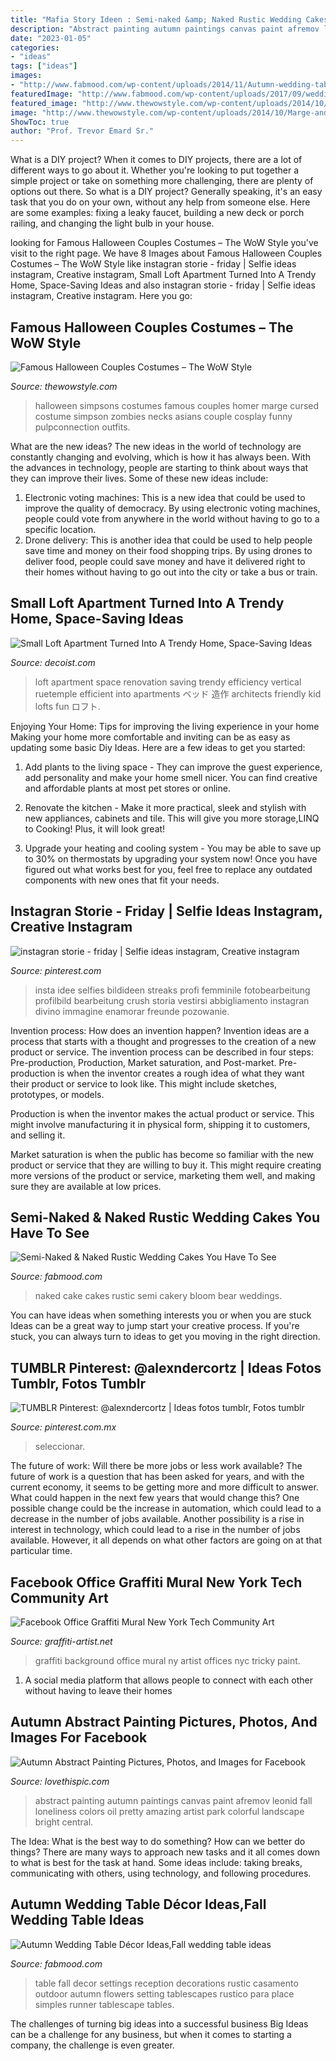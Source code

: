 ```yaml
---
title: "Mafia Story Ideen : Semi-naked &amp; Naked Rustic Wedding Cakes You Have To See"
description: "Abstract painting autumn paintings canvas paint afremov leonid fall loneliness colors oil pretty amazing artist park colorful landscape bright central"
date: "2023-01-05"
categories:
- "ideas"
tags: ["ideas"]
images:
- "http://www.fabmood.com/wp-content/uploads/2014/11/Autumn-wedding-table-decoration-ideas1.jpg"
featuredImage: "http://www.fabmood.com/wp-content/uploads/2017/09/wedding-inspiration-2.jpg"
featured_image: "http://www.thewowstyle.com/wp-content/uploads/2014/10/Marge-and-Homer-Simpson.jpg"
image: "http://www.thewowstyle.com/wp-content/uploads/2014/10/Marge-and-Homer-Simpson.jpg"
ShowToc: true
author: "Prof. Trevor Emard Sr."
---
```



What is a DIY project?
When it comes to DIY projects, there are a lot of different ways to go about it. Whether you're looking to put together a simple project or take on something more challenging, there are plenty of options out there. So what is a DIY project? Generally speaking, it's an easy task that you do on your own, without any help from someone else. Here are some examples: fixing a leaky faucet, building a new deck or porch railing, and changing the light bulb in your house.

	

		
looking for Famous Halloween Couples Costumes – The WoW Style you've visit to the right page. We have 8 Images about Famous Halloween Couples Costumes – The WoW Style like instagran storie - friday | Selfie ideas instagram, Creative instagram, Small Loft Apartment Turned Into A Trendy Home, Space-Saving Ideas and also instagran storie - friday | Selfie ideas instagram, Creative instagram. Here you go:
		
    
## Famous Halloween Couples Costumes – The WoW Style

<img loading=lazy src="http://www.thewowstyle.com/wp-content/uploads/2014/10/Marge-and-Homer-Simpson.jpg" onerror="this.onerror=null;this.src='https://tse3.mm.bing.net/th?id=OIP.xqFzKcX18h1hVEZpGXF18gHaLH&amp;pid=15.1';" alt="Famous Halloween Couples Costumes – The WoW Style">

_Source: thewowstyle.com_

>halloween simpsons costumes famous couples homer marge cursed costume simpson zombies necks asians couple cosplay funny pulpconnection outfits. 

	

What are the new ideas?
The new ideas in the world of technology are constantly changing and evolving, which is how it has always been. With the advances in technology, people are starting to think about ways that they can improve their lives. Some of these new ideas include: 
1. Electronic voting machines: This is a new idea that could be used to improve the quality of democracy. By using electronic voting machines, people could vote from anywhere in the world without having to go to a specific location. 
2. Drone delivery: This is another idea that could be used to help people save time and money on their food shopping trips. By using drones to deliver food, people could save money and have it delivered right to their homes without having to go out into the city or take a bus or train. 

    
## Small Loft Apartment Turned Into A Trendy Home, Space-Saving Ideas

<img loading=lazy src="http://cdn.decoist.com/wp-content/uploads/2014/07/Ideas-make-efficient-use-of-vertical-space-in-a-small-loft-apartment.jpg" onerror="this.onerror=null;this.src='https://tse3.mm.bing.net/th?id=OIP.SiOE0pmUb-iCz2c469ko5gHaLH&amp;pid=15.1';" alt="Small Loft Apartment Turned Into A Trendy Home, Space-Saving Ideas">

_Source: decoist.com_

>loft apartment space renovation saving trendy efficiency vertical ruetemple efficient into apartments ベッド 造作 architects friendly kid lofts fun ロフト. 

	

Enjoying Your Home: Tips for improving the living experience in your home
Making your home more comfortable and inviting can be as easy as updating some basic Diy Ideas. Here are a few ideas to get you started:
1. Add plants to the living space - They can improve the guest experience, add personality and make your home smell nicer. You can find creative and affordable plants at most pet stores or online.

2. Renovate the kitchen - Make it more practical, sleek and stylish with new appliances, cabinets and tile. This will give you more storage,LINQ to Cooking! Plus, it will look great!

3. Upgrade your heating and cooling system - You may be able to save up to 30% on thermostats by upgrading your system now! Once you have figured out what works best for you, feel free to replace any outdated components with new ones that fit your needs.

    
## Instagran Storie - Friday | Selfie Ideas Instagram, Creative Instagram

<img loading=lazy src="https://i.pinimg.com/736x/de/38/41/de3841ee3799efd3eca3e05f2591364d.jpg" onerror="this.onerror=null;this.src='https://tse1.mm.bing.net/th?id=OIP.9qLQBY1K0PKmXEda6wuQagHaOc&amp;pid=15.1';" alt="instagran storie - friday | Selfie ideas instagram, Creative instagram">

_Source: pinterest.com_

>insta idee selfies bildideen streaks profi femminile fotobearbeitung profilbild bearbeitung crush storia vestirsi abbigliamento instagran divino immagine enamorar freunde pozowanie. 

	

Invention process: How does an invention happen?
Invention ideas are a process that starts with a thought and progresses to the creation of a new product or service. The invention process can be described in four steps: Pre-production, Production, Market saturation, and Post-market.
Pre-production is when the inventor creates a rough idea of what they want their product or service to look like. This might include sketches, prototypes, or models.

Production is when the inventor makes the actual product or service. This might involve manufacturing it in physical form, shipping it to customers, and selling it.

Market saturation is when the public has become so familiar with the new product or service that they are willing to buy it. This might require creating more versions of the product or service, marketing them well, and making sure they are available at low prices.

    
## Semi-Naked &amp; Naked Rustic Wedding Cakes You Have To See

<img loading=lazy src="http://www.fabmood.com/wp-content/uploads/2017/09/wedding-inspiration-2.jpg" onerror="this.onerror=null;this.src='https://tse2.mm.bing.net/th?id=OIP.WoYWlJQeAM3PF7DvP2QFcQHaLH&amp;pid=15.1';" alt="Semi-Naked &amp; Naked Rustic Wedding Cakes You Have To See">

_Source: fabmood.com_

>naked cake cakes rustic semi cakery bloom bear weddings. 

	

You can have ideas when something interests you or when you are stuck
Ideas can be a great way to jump start your creative process. If you're stuck, you can always turn to ideas to get you moving in the right direction.

    
## TUMBLR Pinterest: @alexndercortz | Ideas Fotos Tumblr, Fotos Tumblr

<img loading=lazy src="https://i.pinimg.com/originals/14/99/20/149920439c866a7e340229f06440eba7.jpg" onerror="this.onerror=null;this.src='https://tse1.mm.bing.net/th?id=OIP.dvH1cfXfpyM7_Cmfdb7SQgHaJ3&amp;pid=15.1';" alt="TUMBLR Pinterest: @alexndercortz | Ideas fotos tumblr, Fotos tumblr">

_Source: pinterest.com.mx_

>seleccionar. 

	

The future of work: Will there be more jobs or less work available?
The future of work is a question that has been asked for years, and with the current economy, it seems to be getting more and more difficult to answer. What could happen in the next few years that would change this? One possible change could be the increase in automation, which could lead to a decrease in the number of jobs available. Another possibility is a rise in interest in technology, which could lead to a rise in the number of jobs available. However, it all depends on what other factors are going on at that particular time.

    
## Facebook Office Graffiti Mural New York Tech Community Art

<img loading=lazy src="https://graffiti-artist.net/wp-content/uploads/2015/01/facebook-graffiti-4.jpg" onerror="this.onerror=null;this.src='https://tse2.mm.bing.net/th?id=OIP.tMulvyCwlpJcrYC0BooriAHaEc&amp;pid=15.1';" alt="Facebook Office Graffiti Mural New York Tech Community Art">

_Source: graffiti-artist.net_

>graffiti background office mural ny artist offices nyc tricky paint. 

	

1. A social media platform that allows people to connect with each other without having to leave their homes 

    
## Autumn Abstract Painting Pictures, Photos, And Images For Facebook

<img loading=lazy src="http://www.lovethispic.com/uploaded_images/35470-Autumn-Abstract-Painting.jpg" onerror="this.onerror=null;this.src='https://tse2.mm.bing.net/th?id=OIP.R16jnilsS_aQKFBfp5cg5gHaJ9&amp;pid=15.1';" alt="Autumn Abstract Painting Pictures, Photos, and Images for Facebook">

_Source: lovethispic.com_

>abstract painting autumn paintings canvas paint afremov leonid fall loneliness colors oil pretty amazing artist park colorful landscape bright central. 

	

The Idea: What is the best way to do something?
How can we better do things? There are many ways to approach new tasks and it all comes down to what is best for the task at hand. Some ideas include: taking breaks, communicating with others, using technology, and following procedures.

    
## Autumn Wedding Table Décor Ideas,Fall Wedding Table Ideas

<img loading=lazy src="http://www.fabmood.com/wp-content/uploads/2014/11/Autumn-wedding-table-decoration-ideas1.jpg" onerror="this.onerror=null;this.src='https://tse2.mm.bing.net/th?id=OIP.tT6T1fPJgVeNSeTZFmQXAQHaLG&amp;pid=15.1';" alt="Autumn Wedding Table Décor Ideas,Fall wedding table ideas">

_Source: fabmood.com_

>table fall decor settings reception decorations rustic casamento outdoor autumn flowers setting tablescapes rustico para place simples runner tablescape tables. 

	

The challenges of turning big ideas into a successful business
Big Ideas can be a challenge for any business, but when it comes to starting a company, the challenge is even greater.

